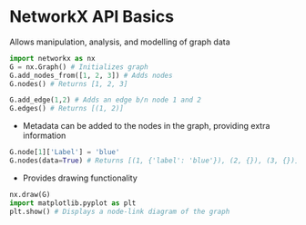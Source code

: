 # NetworkX API Basics
Allows manipulation, analysis, and modelling of graph data
```python
import networkx as nx
G = nx.Graph() # Initializes graph
G.add_nodes_from([1, 2, 3]) # Adds nodes
G.nodes() # Returns [1, 2, 3]

G.add_edge(1,2) # Adds an edge b/n node 1 and 2
G.edges() # Returns [(1, 2)]
```
- Metadata can be added to the nodes in the graph, providing extra information
```python
G.node[1]['Label'] = 'blue'
G.nodes(data=True) # Returns [(1, {'label': 'blue'}), (2, {}), (3, {})]
```
- Provides drawing functionality
```python
nx.draw(G)
import matplotlib.pyplot as plt
plt.show() # Displays a node-link diagram of the graph
```